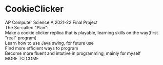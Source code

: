 # CookieClicker
AP Computer Science A 2021-22 Final Project<br />
The So-called "Plan": <br />
Make a cookie clicker replica that is playable, learning skills on the way(first "real" program)<br />
Learn how to use Java swing, for future use<br />
Find more efficient ways to program<br />
Become more fluent and intutive in programming, mainly for myself <br />
MORE TO COME <br />
